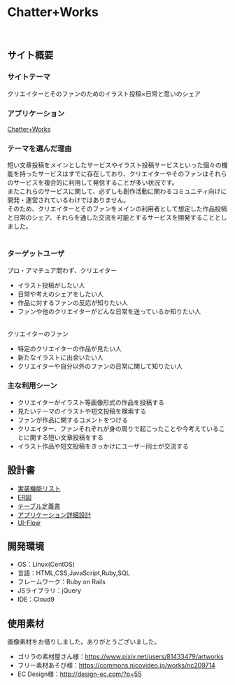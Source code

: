 # Chatter+Works
​
## サイト概要
### サイトテーマ
クリエイターとそのファンのためのイラスト投稿×日常と思いのシェア

### アプリケーション
[Chatter+Works](http://35.78.54.19/)
​
### テーマを選んだ理由
短い文章投稿をメインとしたサービスやイラスト投稿サービスといった個々の機能を持ったサービスはすでに存在しており、クリエイターやそのファンはそれらのサービスを複合的に利用して発信することが多い状況です。<br>
またこれらのサービスに関して、必ずしも創作活動に関わるコミュニティ向けに開発・運営されているわけではありません。<br>
そのため、クリエイターとそのファンをメインの利用者として想定した作品投稿と日常のシェア、それらを通した交流を可能とするサービスを開発することとしました。<br>
​
### ターゲットユーザ
プロ・アマチュア問わず、クリエイター
- イラスト投稿がしたい人
- 日常や考えのシェアをしたい人
- 作品に対するファンの反応が知りたい人
- ファンや他のクリエイターがどんな日常を送っているか知りたい人

<br>
クリエイターのファン

- 特定のクリエイターの作品が見たい人
- 新たなイラストに出会いたい人
- クリエイターや自分以外のファンの日常に関して知りたい人

### 主な利用シーン
- クリエイターがイラスト等画像形式の作品を投稿する
- 見たいテーマのイラストや短文投稿を検索する
- ファンが作品に関するコメントをつける
- クリエイター、ファンそれぞれが身の周りで起こったことや今考えていることに関する短い文章投稿をする
- イラスト作品や短文投稿をきっかけにユーザー同士が交流する
​
## 設計書
- [実装機能リスト](https://docs.google.com/spreadsheets/d/1e2o6q7AfDS03_uVFXlcJ__eVLTiCtA3U76arris03tc/edit?usp=sharing)
- [ER図](https://drive.google.com/file/d/1rcMJ7NraZMxwXrS_z5iS9Apc0DW23Klv/view?usp=drive_link)
- [テーブル定義書](https://docs.google.com/spreadsheets/d/1K1Rf3sFQD0-NnejEu7dZ-qSYJ-nKOlRX/edit?usp=drive_link&ouid=113672341716295634510&rtpof=true&sd=true)
- [アプリケーション詳細設計](https://docs.google.com/spreadsheets/d/1OfLEKpP4P9lzzA23tTEaFP2WN7kvZKNO9vuXCl216eE/edit?usp=drive_link)
- [UI-Flow](https://drive.google.com/file/d/1RIN426fEK0uoC51G6vQMxn3APvlsREMo/view?usp=drive_link)
​
## 開発環境
- OS：Linux(CentOS)
- 言語：HTML,CSS,JavaScript,Ruby,SQL
- フレームワーク：Ruby on Rails
- JSライブラリ：jQuery
- IDE：Cloud9
​
## 使用素材
画像素材をお借りしました。ありがとうございました。
- ゴリラの素材屋さん様：https://www.pixiv.net/users/81433479/artworks
- フリー素材あそび様：https://commons.nicovideo.jp/works/nc209714
- EC Design様：http://design-ec.com/?p=55